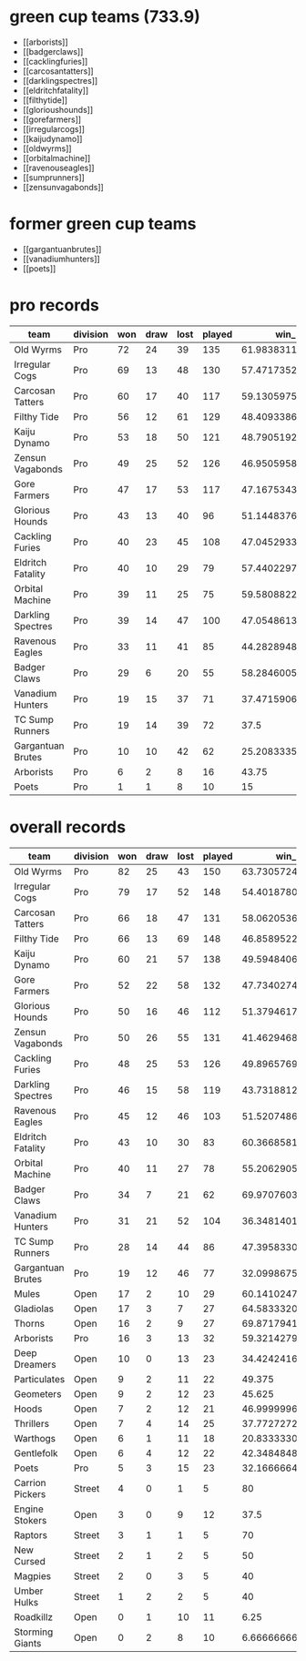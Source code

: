 # green cup teams (733.9)
* [[arborists]]
* [[badgerclaws]]
* [[cacklingfuries]]
* [[carcosantatters]]
* [[darklingspectres]]
* [[eldritchfatality]]
* [[filthytide]]
* [[glorioushounds]]
* [[gorefarmers]]
* [[irregularcogs]]
* [[kaijudynamo]]
* [[oldwyrms]]
* [[orbitalmachine]]
* [[ravenouseagles]]
* [[sumprunners]]
* [[zensunvagabonds]]

# former green cup teams
* [[gargantuanbrutes]]
* [[vanadiumhunters]]
* [[poets]]


# pro records

| team              | division | won | draw | lost | played | win_pct    | gf | ga | tcasf | tcdiff | ff |
|-------------------|------|-------------|--------------|--------------|----------------|--------------------|------------|------------|---------------|----------------|------------|
| Old Wyrms         | Pro  |          72 |           24 |           39 |            135 |  61.98383119371202 |        412 |        326 |           120 |           -225 |          8 |
| Irregular Cogs    | Pro  |          69 |           13 |           48 |            130 |  57.47173521253798 |        347 |        283 |           151 |            -96 |          2 |
| Carcosan Tatters  | Pro  |          60 |           17 |           40 |            117 |  59.13059759140015 |        167 |        170 |           277 |            176 |          4 |
| Filthy Tide       | Pro  |          56 |           12 |           61 |            129 |   48.4093386332194 |        365 |        345 |           172 |           -137 |          1 |
| Kaiju Dynamo      | Pro  |          53 |           18 |           50 |            121 | 48.790519290500214 |        291 |        293 |           200 |             -1 |          4 |
| Zensun Vagabonds  | Pro  |          49 |           25 |           52 |            126 |  46.95059585571289 |        280 |        303 |           218 |            -18 |          8 |
| Gore Farmers      | Pro  |          47 |           17 |           53 |            117 |  47.16753435134888 |        182 |        209 |           227 |            109 |         -1 |
| Glorious Hounds   | Pro  |          43 |           13 |           40 |             96 |  51.14483769734701 |        278 |        227 |            86 |           -107 |          2 |
| Cackling Furies   | Pro  |          40 |           23 |           45 |            108 |  47.04529333114624 |        212 |        218 |           254 |             47 |          0 |
| Eldritch Fatality | Pro  |          40 |           10 |           29 |             79 |  57.44022979736328 |        203 |        167 |           103 |            -11 |          0 |
| Orbital Machine   | Pro  |          39 |           11 |           25 |             75 |   59.5808822631836 |        122 |        112 |           179 |            114 |          3 |
| Darkling Spectres | Pro  |          39 |           14 |           47 |            100 |  47.05486134120396 |        195 |        229 |           186 |             53 |          3 |
| Ravenous Eagles   | Pro  |          33 |           11 |           41 |             85 | 44.282894897460935 |        108 |        129 |           191 |            112 |          0 |
| Badger Claws      | Pro  |          29 |            6 |           20 |             55 | 58.284600575764976 |        200 |        171 |            66 |            -60 |          5 |
| Vanadium Hunters  | Pro  |          19 |           15 |           37 |             71 |  37.47159067789713 |        148 |        171 |           126 |             18 |          1 |
| TC Sump Runners   | Pro  |          19 |           14 |           39 |             72 |               37.5 |        140 |        178 |           133 |             15 |         -9 |
| Gargantuan Brutes | Pro  |          10 |           10 |           42 |             62 | 25.208333587646486 |         88 |        177 |           128 |             33 |         -2 |
| Arborists         | Pro  |           6 |            2 |            8 |             16 |              43.75 |         41 |         51 |            17 |            -15 |         -3 |
| Poets             | Pro  |           1 |            1 |            8 |             10 |                 15 |         11 |         31 |            14 |             -7 |         -1 |

# overall records

| team              | division | won | draw | lost | played | win_pct    | gf | ga | tcasf | tcdiff | ff |
|-------------------|--------|-------------|--------------|--------------|----------------|--------------------|------------|------------|---------------|----------------|------------|
| Old Wyrms         | Pro    |          82 |           25 |           43 |            150 |  63.73057244040749 |        445 |        345 |           135 |           -244 |          7 |
| Irregular Cogs    | Pro    |          79 |           17 |           52 |            148 |  54.40187803904215 |        385 |        311 |           189 |            -87 |          1 |
| Carcosan Tatters  | Pro    |          66 |           18 |           47 |            131 |  58.06205368041992 |        180 |        187 |           303 |            184 |          2 |
| Filthy Tide       | Pro    |          66 |           13 |           69 |            148 |  46.85895220438639 |        416 |        382 |           206 |           -138 |          2 |
| Kaiju Dynamo      | Pro    |          60 |           21 |           57 |            138 | 49.594840656627305 |        315 |        322 |           225 |             -7 |          3 |
| Gore Farmers      | Pro    |          52 |           22 |           58 |            132 |   47.7340274810791 |        200 |        231 |           252 |            112 |          2 |
| Glorious Hounds   | Pro    |          50 |           16 |           46 |            112 |  51.37946176528931 |        312 |        255 |           106 |           -121 |          1 |
| Zensun Vagabonds  | Pro    |          50 |           26 |           55 |            131 |  41.46294689178467 |        288 |        313 |           226 |            -19 |          6 |
| Cackling Furies   | Pro    |          48 |           25 |           53 |            126 |  49.89657696810636 |        246 |        252 |           303 |             64 |          2 |
| Darkling Spectres | Pro    |          46 |           15 |           58 |            119 | 43.731881228360265 |        223 |        268 |           219 |             58 |          1 |
| Ravenous Eagles   | Pro    |          45 |           12 |           46 |            103 |  51.52074868338449 |        134 |        147 |           222 |            124 |          4 |
| Eldritch Fatality | Pro    |          43 |           10 |           30 |             83 |   60.3668581644694 |        219 |        177 |           110 |            -10 |          1 |
| Orbital Machine   | Pro    |          40 |           11 |           27 |             78 |  55.20629056294759 |        127 |        118 |           183 |            113 |          2 |
| Badger Claws      | Pro    |          34 |            7 |           21 |             62 |  69.97076034545898 |        230 |        192 |            75 |            -62 |          6 |
| Vanadium Hunters  | Pro    |          31 |           21 |           52 |            104 |  36.34814019636674 |        209 |        238 |           179 |             15 |          4 |
| TC Sump Runners   | Pro    |          28 |           14 |           44 |             86 | 47.395833015441895 |        175 |        205 |           156 |             15 |         -4 |
| Gargantuan Brutes | Pro    |          19 |           12 |           46 |             77 | 32.099867502848305 |        128 |        213 |           165 |             49 |          3 |
| Mules             | Open   |          17 |            2 |           10 |             29 |  60.14102478027344 |         45 |         37 |            68 |             36 |          6 |
| Gladiolas         | Open   |          17 |            3 |            7 |             27 |  64.58333206176758 |         80 |         56 |            30 |            -34 |          5 |
| Thorns            | Open   |          16 |            2 |            9 |             27 |  69.87179412841797 |         76 |         51 |            37 |             -5 |          4 |
| Arborists         | Pro    |          16 |            3 |           13 |             32 |  59.32142791748047 |         91 |         79 |            37 |            -21 |          1 |
| Deep Dreamers     | Open   |          10 |            0 |           13 |             23 | 34.424241638183595 |         43 |         49 |            20 |             -9 |          4 |
| Particulates      | Open   |           9 |            2 |           11 |             22 |             49.375 |         37 |         43 |            27 |            -35 |          2 |
| Geometers         | Open   |           9 |            2 |           12 |             23 |             45.625 |         30 |         38 |            37 |             18 |          2 |
| Hoods             | Open   |           7 |            2 |           12 |             21 | 46.999999618530275 |         33 |         42 |            62 |             29 |          3 |
| Thrillers         | Open   |           7 |            4 |           14 |             25 |  37.77272720336914 |         47 |         55 |            37 |              9 |          1 |
| Warthogs          | Open   |           6 |            1 |           11 |             18 | 20.833333015441895 |         18 |         35 |            24 |             11 |          2 |
| Gentlefolk        | Open   |           6 |            4 |           12 |             22 |  42.34848480224609 |         23 |         36 |            51 |              8 |          1 |
| Poets             | Pro    |           5 |            3 |           15 |             23 | 32.166666412353514 |         33 |         60 |            28 |            -17 |          2 |
| Carrion Pickers   | Street |           4 |            0 |            1 |              5 |                 80 |         11 |          6 |             1 |             -9 |          3 |
| Engine Stokers    | Open   |           3 |            0 |            9 |             12 |               37.5 |         14 |         28 |            15 |             -8 |         -1 |
| Raptors           | Street |           3 |            1 |            1 |              5 |                 70 |         13 |          9 |            10 |             -1 |          2 |
| New Cursed        | Street |           2 |            1 |            2 |              5 |                 50 |          4 |          7 |            15 |             10 |          3 |
| Magpies           | Street |           2 |            0 |            3 |              5 |                 40 |          8 |         11 |             8 |             -3 |          1 |
| Umber Hulks       | Street |           1 |            2 |            2 |              5 |                 40 |          4 |          4 |            18 |             10 |          3 |
| Roadkillz         | Open   |           0 |            1 |           10 |             11 |               6.25 |          9 |         34 |            15 |            -19 |         -2 |
| Storming Giants   | Open   |           0 |            2 |            8 |             10 |  6.666666666666667 |          8 |         23 |            17 |            -16 |          0 |

